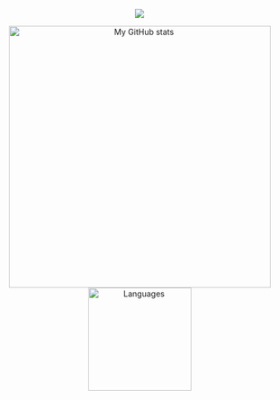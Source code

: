 <a href="https://github.com/ilteoood">
    <p align="center">
        <img src="https://github-profile-trophy.vercel.app/?username=ilteoood&column=7&theme=onedark"/>
    </p>
</a>
<a align="center" href="https://github.com/ilteoood">
  <p align="center">
    <img src="https://github-readme-stats.vercel.app/api?username=ilteoood&show_icons=true&count_private=true&theme=tokyonight" alt="My GitHub stats" width="465"/>
    <img src="https://github-readme-stats.vercel.app/api/top-langs/?username=ilteoood&layout=compact&langs_count=10&theme=tokyonight" alt="Languages" height="183">
  </p>
</a>
